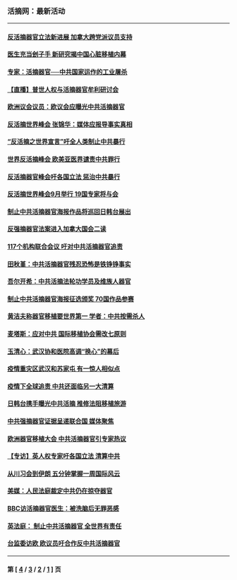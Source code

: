 ### 活摘网：最新活动
---
#### [反活摘器官立法新进展 加拿大跨党派议员支持](../../pages/nf5883/n13876061.md?12030430) 
#### [医生充当刽子手 新研究揭中国心脏移植内幕](../../pages/nf5883/n13772291.md?12030430) 
#### [专家：活摘器官──中共国家运作的工业屠杀](../../pages/nf5883/n13761178.md?12030430) 
#### [【直播】普世人权与活摘器官牟利研讨会](../../pages/nf5883/n13425146.md?12030430) 
#### [欧洲议会议员：欧议会应曝光中共活摘器官](../../pages/nf5883/n13336571.md?12030430) 
#### [反活摘世界峰会 张锦华：媒体应报导事实真相](../../pages/nf5883/n13278502.md?12030430) 
#### [“反活摘之世界宣言”吁全人类制止中共暴行](../../pages/nf5883/n13259730.md?12030430) 
#### [世界反活摘峰会 欧美亚医界谴责中共罪行](../../pages/nf5883/n13253550.md?12030430) 
#### [反活摘器官峰会吁各国立法 惩治中共暴行](../../pages/nf5883/n13245052.md?12030430) 
#### [反活摘世界峰会9月举行 19国专家将与会](../../pages/nf5883/n13201492.md?12030430) 
#### [制止中共活摘器官海报作品将巡回日韩台展出](../../pages/nf5883/n13177791.md?12030430) 
#### [反强摘器官法案进入加拿大国会二读](../../pages/nf5883/n13033450.md?12030430) 
#### [117个机构联合会议 吁对中共活摘器官追责](../../pages/nf5883/n12775087.md?12030430) 
#### [田秋堇：中共活摘器官残忍恐怖是铁铮铮事实](../../pages/nf5883/n12702148.md?12030430) 
#### [吾尔开希：中共活摘法轮功学员及维族人器官](../../pages/nf5883/n12693197.md?12030430) 
#### [制止中共活摘器官海报征选颁奖 70国作品参赛](../../pages/nf5883/n12692050.md?12030430) 
#### [黄洁夫称器官移植要世界第一 学者：中共按需杀人](../../pages/nf5883/n12572329.md?12030430) 
#### [麦塔斯：应对中共 国际移植协会需改七原则](../../pages/nf5883/n12514711.md?12030430) 
#### [玉清心：武汉协和医院高调“换心”的幕后](../../pages/nf5883/n12298730.md?12030430) 
#### [疫情重灾区武汉和苏家屯 有一惊人相似点](../../pages/nf5883/n12150824.md?12030430) 
#### [疫情下全球追责 中共还面临另一大清算](../../pages/nf5883/n12070397.md?12030430) 
#### [日韩台携手曝光中共活摘 推修法阻移植旅游](../../pages/nf5883/n11712046.md?12030430) 
#### [中共强摘器官证据呈递联合国 媒体聚焦](../../pages/nf5883/n11546426.md?12030430) 
#### [欧洲器官移植大会 中共活摘器官引专家热议](../../pages/nf5883/n11539095.md?12030430) 
#### [【专访】英人权专家吁各国立法 清算中共](../../pages/nf5883/n11367315.md?12030430) 
#### [从川习会到伊朗 五分钟掌握一周国际风云](../../pages/nf5883/n11338520.md?12030430) 
#### [美媒：人民法庭裁定中共仍在掠夺器官](../../pages/nf5883/n11334897.md?12030430) 
#### [BBC访活摘器官医生：被洗脑后无罪恶感](../../pages/nf5883/n11335935.md?12030430) 
#### [英法庭： 制止中共活摘器官 全世界有责任](../../pages/nf5883/n11330691.md?12030430) 
#### [台监委访欧 欧议员吁合作反中共活摘器官](../../pages/nf5883/n11109190.md?12030430) 

---
#### 第 [ [4](./4.md?12030430) / [3](./3.md?12030430) / [2](./2.md?12030430) / [1](./1.md?12030430) ] 页
